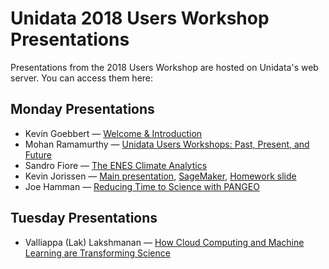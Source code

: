 # Unidata 2018 Users Workshop Presentations

Presentations from the 2018 Users Workshop are hosted on Unidata's web server. You can access them here:

## Monday Presentations

* Kevin Goebbert &mdash; [Welcome &amp; Introduction](https://www.unidata.ucar.edu/events/2018UsersWorkshop/presentations/Goebbert_Workshop_Introduction.pdf)
* Mohan Ramamurthy &mdash; [Unidata Users Workshops: Past, Present, and Future](https://www.unidata.ucar.edu/events/2018UsersWorkshop/presentations/Ramamurthy_Unidata.pdf)
* Sandro Fiore &mdash; [The ENES Climate Analytics](https://www.unidata.ucar.edu/events/2018UsersWorkshop/presentations/Fiore_ECAS.pdf)
* Kevin Jorissen &mdash; [Main presentation](https://www.unidata.ucar.edu/events/2018UsersWorkshop/presentations/Jorissen_AWS_Main.pdf),  [SageMaker](https://www.unidata.ucar.edu/events/2018UsersWorkshop/presentations/Jorissen_AWS_SageMaker.pdf), [Homework slide](https://www.unidata.ucar.edu/events/2018UsersWorkshop/presentations/Jorissen_AWS_HomeworkSlide.pdf)
* Joe Hamman &mdash; [Reducing Time to Science with PANGEO](https://www.unidata.ucar.edu/events/2018UsersWorkshop/presentations/Hamman_Pangeo.pdf)

## Tuesday Presentations

* Valliappa (Lak) Lakshmanan &mdash; [How Cloud Computing and Machine Learning are Transforming Science](https://www.unidata.ucar.edu/events/2018UsersWorkshop/presentations/Lakshmanan_ML_Transforming_Science.pdf)
